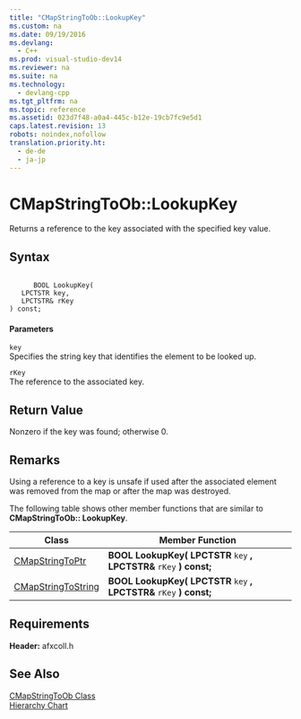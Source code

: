 ```yaml
---
title: "CMapStringToOb::LookupKey"
ms.custom: na
ms.date: 09/19/2016
ms.devlang: 
  - C++
ms.prod: visual-studio-dev14
ms.reviewer: na
ms.suite: na
ms.technology: 
  - devlang-cpp
ms.tgt_pltfrm: na
ms.topic: reference
ms.assetid: 023d7f48-a0a4-445c-b12e-19cb7fc9e5d1
caps.latest.revision: 13
robots: noindex,nofollow
translation.priority.ht: 
  - de-de
  - ja-jp
---
```

# CMapStringToOb::LookupKey
Returns a reference to the key associated with the specified key value.  
  
## Syntax  
  
```  
  
      BOOL LookupKey(  
   LPCTSTR key,  
   LPCTSTR& rKey  
) const;  
```  
  
#### Parameters  
 `key`  
 Specifies the string key that identifies the element to be looked up.  
  
 `rKey`  
 The reference to the associated key.  
  
## Return Value  
 Nonzero if the key was found; otherwise 0.  
  
## Remarks  
 Using a reference to a key is unsafe if used after the associated element was removed from the map or after the map was destroyed.  
  
 The following table shows other member functions that are similar to **CMapStringToOb:: LookupKey**.  
  
|Class|Member Function|  
|-----------|---------------------|  
|[CMapStringToPtr](../vs140/CMapStringToPtr-Class.md)|**BOOL LookupKey( LPCTSTR**  `key` **, LPCTSTR&** `rKey`  **) const;**|  
|[CMapStringToString](../vs140/CMapStringToString-Class.md)|**BOOL LookupKey( LPCTSTR**  `key` **, LPCTSTR&** `rKey`  **) const;**|  
  
## Requirements  
 **Header:** afxcoll.h  
  
## See Also  
 [CMapStringToOb Class](../vs140/CMapStringToOb-Class.md)   
 [Hierarchy Chart](../vs140/Hierarchy-Chart.md)